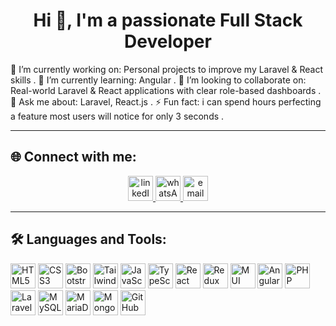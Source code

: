 <h1 align="center">Hi 👋, I'm a passionate Full Stack Developer</h1>

🔭 I’m currently working on: Personal projects to improve my Laravel & React skills .
🌱 I’m currently learning: Angular .
👯 I’m looking to collaborate on: Real-world Laravel & React applications with clear role-based dashboards .
💬 Ask me about: Laravel, React.js .
⚡ Fun fact: i can spend hours perfecting a feature most users will notice for only 3 seconds .

---

## 🌐 Connect with me:

<p align="center">
  <a target="blank" href="https://www.linkedin.com/in/zakaria-el-houmidi/">
    <img src="https://openvisualfx.com/wp-content/uploads/2019/10/linkedin-icon-logo-png-transparent.png" alt="linkedIn" width="40" height="40"/>
  </a>
  
  <a target="_blank" href="http://wa.me/212772534992">
    <img src="https://cdn3.iconfinder.com/data/icons/social-network-30/512/social-01-512.png" alt="whatsApp" width="40" height="40"/>
  </a>
  
  <a target="_blank" href="mailto:elhoumidizakaria.dev@gmail.com">
    <img src="https://cdn-icons-png.freepik.com/512/8976/8976164.png" alt="email" width="40" height="40"/>
  </a>
</p>

---

## 🛠️ Languages and Tools:

  <p align="left">
    <img src="https://cdn.jsdelivr.net/gh/devicons/devicon/icons/html5/html5-original.svg" alt="HTML5" width="40" height="40"/>
    <img src="https://cdn.jsdelivr.net/gh/devicons/devicon/icons/css3/css3-original.svg" alt="CSS3" width="40" height="40"/>
    <img src="https://uxwing.com/wp-content/themes/uxwing/download/brands-and-social-media/bootstrap-5-logo-icon.png" alt="Bootstrap" width="40" height="40"/> 
    <img src="https://upload.wikimedia.org/wikipedia/commons/thumb/d/d5/Tailwind_CSS_Logo.svg/1200px-Tailwind_CSS_Logo.svg.png" alt="Tailwind CSS" width="40" height="40"/> 
    <img src="https://cdn.jsdelivr.net/gh/devicons/devicon/icons/javascript/javascript-original.svg" alt="JavaScript" width="40" height="40"/> 
    <img src="https://cdn.jsdelivr.net/gh/devicons/devicon/icons/typescript/typescript-original.svg" alt="TypeScript" width="40" height="40"/>
    <img src="https://cdn.jsdelivr.net/gh/devicons/devicon/icons/react/react-original.svg" alt="React" width="40" height="40"/> 
    <img src="https://uxwing.com/wp-content/themes/uxwing/download/brands-and-social-media/redux-icon.png" alt="Redux" width="40" height="40"/> 
    <img src="https://jquery-plugins.net/image/plugin/mui-react-component-library.png" alt="MUI" width="40" height="40"/> 
    <img src="https://cdn.jsdelivr.net/gh/devicons/devicon/icons/angularjs/angularjs-original.svg" alt="Angular" width="40" height="40"/>
    <img src="https://cdn.jsdelivr.net/gh/devicons/devicon/icons/php/php-original.svg" alt="PHP" width="40" height="40"/> 
    <img src="https://upload.wikimedia.org/wikipedia/commons/thumb/9/9a/Laravel.svg/1200px-Laravel.svg.png" alt="Laravel" width="40" height="40"/> 
    <img src="https://cdn.jsdelivr.net/gh/devicons/devicon/icons/mysql/mysql-original.svg" alt="MySQL" width="40" height="40"/> 
    <img src="https://cdn.jsdelivr.net/gh/devicons/devicon/icons/mariadb/mariadb-original.svg" alt="MariaDB" width="40" height="40"/> 
    <img src="https://cdn.jsdelivr.net/gh/devicons/devicon/icons/mongodb/mongodb-original.svg" alt="MongoDB" width="40" height="40"/> 
    <img src="https://images.icon-icons.com/3685/PNG/512/github_logo_icon_229278.png" alt="GitHub" width="40" height="40"/>
  </p>
